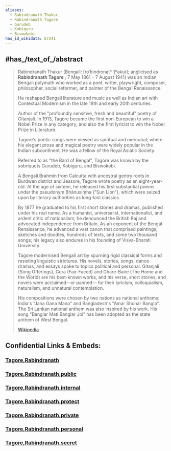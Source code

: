 ```yaml
---
aliases:
  - Rabindranath Thakur
  - Rabindranath Tagore
  - Gurudeb
  - Kobiguru
  - Biswokobi
has_id_wikidata: Q7241
---
```



## #has_/text_of_/abstract 

> Rabindranath Thakur  (Bengali: [roˈbindɾonatʰ ˈʈʰakuɾ]; anglicised as **Rabindranath Tagore**  ; 
> 7 May 1861 – 7 August 1941) was an Indian Bengali polymath 
> who worked as a poet, writer, playwright, composer, philosopher, social reformer, 
> and painter of the Bengal Renaissance. 
> 
> He reshaped Bengali literature and music as well as Indian art 
> with Contextual Modernism in the late 19th and early 20th centuries. 
> 
> Author of the "profoundly sensitive, fresh and beautiful" poetry of Gitanjali. 
> In 1913, Tagore became the first non-European to win a Nobel Prize in any category, 
> and also the first lyricist to win the Nobel Prize in Literature. 
> 
> Tagore's poetic songs were viewed as spiritual and mercurial; 
> where his elegant prose and magical poetry were widely popular in the Indian subcontinent. 
> He was a fellow of the Royal Asiatic Society. 
> 
> Referred to as "the Bard of Bengal", 
> Tagore was known by the sobriquets Gurudeb, Kobiguru, and Biswokobi.
>
> A Bengali Brahmin from Calcutta with ancestral gentry roots in Burdwan district and Jessore, 
> Tagore wrote poetry as an eight-year-old. 
> At the age of sixteen, he released his first substantial poems under the pseudonym Bhānusiṃha 
> ("Sun Lion"), which were seized upon by literary authorities as long-lost classics. 
> 
> By 1877 he graduated to his first short stories and dramas, published under his real name. 
> As a humanist, universalist, internationalist, and ardent critic of nationalism, 
> he denounced the British Raj and advocated independence from Britain. 
> As an exponent of the Bengal Renaissance, he advanced a vast canon 
> that comprised paintings, sketches and doodles, hundreds of texts, and some two thousand songs; 
> his legacy also endures in his founding of Visva-Bharati University.
>
> Tagore modernised Bengali art by spurning rigid classical forms and resisting linguistic strictures. 
> His novels, stories, songs, dance dramas, and essays spoke to topics political and personal. 
> Gitanjali (Song Offerings), Gora (Fair-Faced) and Ghare-Baire (The Home and the World) 
> are his best-known works, and his verse, short stories, and novels were acclaimed—or panned—
> for their lyricism, colloquialism, naturalism, and unnatural contemplation. 
> 
> His compositions were chosen by two nations as national anthems: 
> India's "Jana Gana Mana" and Bangladesh's "Amar Shonar Bangla". 
> The Sri Lankan national anthem was also inspired by his work. 
> His song "Banglar Mati Banglar Jol" has been adopted as the state anthem of West Bengal.
>
> [Wikipedia](https://en.wikipedia.org/wiki/Rabindranath%20Tagore)


## Confidential Links & Embeds: 

### [Tagore,Rabindranath](/_Standards/bio/People/Writer/Tagore,Rabindranath.md) 

### [Tagore,Rabindranath.public](/_public/bio/People/Writer/Tagore,Rabindranath.public.md) 

### [Tagore,Rabindranath.internal](/_internal/bio/People/Writer/Tagore,Rabindranath.internal.md) 

### [Tagore,Rabindranath.protect](/_protect/bio/People/Writer/Tagore,Rabindranath.protect.md) 

### [Tagore,Rabindranath.private](/_private/bio/People/Writer/Tagore,Rabindranath.private.md) 

### [Tagore,Rabindranath.personal](/_personal/bio/People/Writer/Tagore,Rabindranath.personal.md) 

### [Tagore,Rabindranath.secret](/_secret/bio/People/Writer/Tagore,Rabindranath.secret.md)

